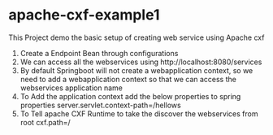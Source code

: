 # apache-cxf-example1
This Project demo the basic setup of creating web service using Apache cxf

1. Create a Endpoint Bean through configurations
2. We can access all the webservices using http://localhost:8080/services
3. By default Springboot will not create a webapplication context, so we need to add a webapplication context so that we can access the webservices application name
4. To Add the application context add the below properties to spring properties
	server.servlet.context-path=/hellows
5. To Tell apache CXF Runtime to take the discover the webservices from root
	cxf.path=/
